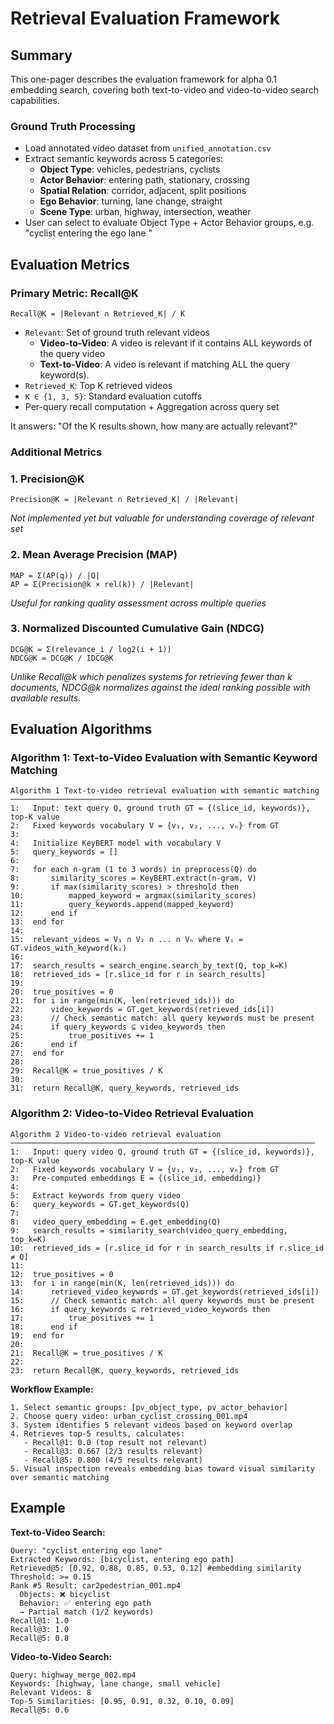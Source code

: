 # Retrieval Evaluation Framework

## Summary

This one-pager describes the evaluation framework for alpha 0.1 embedding search, covering both text-to-video and video-to-video search capabilities. 

### Ground Truth Processing
- Load annotated video dataset from `unified_annotation.csv`
- Extract semantic keywords across 5 categories:
  - **Object Type**: vehicles, pedestrians, cyclists
  - **Actor Behavior**: entering path, stationary, crossing
  - **Spatial Relation**: corridor, adjacent, split positions
  - **Ego Behavior**: turning, lane change, straight
  - **Scene Type**: urban, highway, intersection, weather
- User can select to evaluate Object Type + Actor Behavior groups, e.g. "cyclist entering the ego lane " 


## Evaluation Metrics

### Primary Metric: Recall@K
```
Recall@K = |Relevant ∩ Retrieved_K| / K
```
- `Relevant`: Set of ground truth relevant videos
  - **Video-to-Video**: A video is relevant if it contains ALL keywords of the query video
  - **Text-to-Video**: A video is relevant if matching ALL the query keyword(s).
- `Retrieved_K`: Top K retrieved videos  
- `K ∈ {1, 3, 5}`: Standard evaluation cutoffs
- Per-query recall computation + Aggregation across query set

It answers: "Of the K results shown, how many are actually relevant?"

### Additional Metrics

### 1. Precision@K
```
Precision@K = |Relevant ∩ Retrieved_K| / |Relevant|
```
*Not implemented yet but valuable for understanding coverage of relevant set*

### 2. Mean Average Precision (MAP)
```
MAP = Σ(AP(q)) / |Q|
AP = Σ(Precision@k × rel(k)) / |Relevant|
```
*Useful for ranking quality assessment across multiple queries*

### 3. Normalized Discounted Cumulative Gain (NDCG)
```
DCG@K = Σ(relevance_i / log2(i + 1))
NDCG@K = DCG@K / IDCG@K
```
*Unlike Recall@k which penalizes systems for retrieving fewer than k documents, NDCG@k normalizes against the ideal ranking possible with available results.*

## Evaluation Algorithms

### Algorithm 1: Text-to-Video Evaluation with Semantic Keyword Matching

```
Algorithm 1 Text-to-video retrieval evaluation with semantic matching
────────────────────────────────────────────────────────────────────
1:   Input: text query Q, ground truth GT = {(slice_id, keywords)}, top-K value
2:   Fixed keywords vocabulary V = {v₁, v₂, ..., vₙ} from GT
3:   
4:   Initialize KeyBERT model with vocabulary V
5:   query_keywords = []
6:   
7:   for each n-gram (1 to 3 words) in preprocess(Q) do
8:       similarity_scores = KeyBERT.extract(n-gram, V)
9:       if max(similarity_scores) > threshold then
10:          mapped_keyword = argmax(similarity_scores)
11:          query_keywords.append(mapped_keyword)
12:      end if
13:  end for
14:  
15:  relevant_videos = V₁ ∩ V₂ ∩ ... ∩ Vₙ where Vᵢ = GT.videos_with_keyword(kᵢ)
16:  
17:  search_results = search_engine.search_by_text(Q, top_k=K)
18:  retrieved_ids = [r.slice_id for r in search_results]
19:  
20:  true_positives = 0
21:  for i in range(min(K, len(retrieved_ids))) do
22:      video_keywords = GT.get_keywords(retrieved_ids[i])
23:      // Check semantic match: all query keywords must be present
24:      if query_keywords ⊆ video_keywords then
25:          true_positives += 1
26:      end if
27:  end for
28:  
29:  Recall@K = true_positives / K
30:  
31:  return Recall@K, query_keywords, retrieved_ids
```

### Algorithm 2: Video-to-Video Retrieval Evaluation

```
Algorithm 2 Video-to-video retrieval evaluation
────────────────────────────────────────────────────────────────────
1:   Input: query video Q, ground truth GT = {(slice_id, keywords)}, top-K value
2:   Fixed keywords vocabulary V = {v₁, v₂, ..., vₙ} from GT
3:   Pre-computed embeddings E = {(slice_id, embedding)}
4:   
5:   Extract keywords from query video
6:   query_keywords = GT.get_keywords(Q) 
7:   
8:   video_query_embedding = E.get_embedding(Q)
9:   search_results = similarity_search(video_query_embedding, top_k=K)
10:  retrieved_ids = [r.slice_id for r in search_results if r.slice_id ≠ Q]
11:  
12:  true_positives = 0
13:  for i in range(min(K, len(retrieved_ids))) do
14:      retrieved_video_keywords = GT.get_keywords(retrieved_ids[i])
15:      // Check semantic match: all query keywords must be present
16:      if query_keywords ⊆ retrieved_video_keywords then
17:          true_positives += 1
18:      end if
19:  end for
20:  
21:  Recall@K = true_positives / K
22:  
23:  return Recall@K, query_keywords, retrieved_ids
```
**Workflow Example:**
```
1. Select semantic groups: [pv_object_type, pv_actor_behavior]
2. Choose query video: urban_cyclist_crossing_001.mp4
3. System identifies 5 relevant videos based on keyword overlap
4. Retrieves top-5 results, calculates:
   - Recall@1: 0.0 (top result not relevant)
   - Recall@3: 0.667 (2/3 results relevant)
   - Recall@5: 0.800 (4/5 results relevant)
5. Visual inspection reveals embedding bias toward visual similarity over semantic matching
```

## Example
**Text-to-Video Search:**
```
Query: "cyclist entering ego lane"
Extracted Keywords: [bicyclist, entering ego path]
Retrieved@5: [0.92, 0.88, 0.85, 0.53, 0.12] #embedding similarity
Threshold: >= 0.15
Rank #5 Result: car2pedestrian_001.mp4
  Objects: ❌ bicyclist
  Behavior: ✅ entering ego path
  → Partial match (1/2 keywords)
Recall@1: 1.0
Recall@3: 1.0
Recall@5: 0.8
```

**Video-to-Video Search:**
```
Query: highway_merge_002.mp4
Keywords: [highway, lane change, small vehicle]
Relevant Videos: 8
Top-5 Similarities: [0.95, 0.91, 0.32, 0.10, 0.09]
Recall@5: 0.6
```
